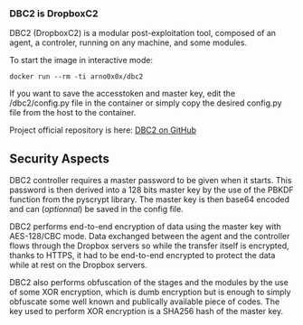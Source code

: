 ### DBC2 is DropboxC2
  
DBC2 (DropboxC2) is a modular post-exploitation tool, composed of an agent, a controler, running on any machine, and some modules.
  
To start the image in interactive mode:
  
`docker run --rm -ti arno0x0x/dbc2`
  
If you want to save the accesstoken and master key, edit the /dbc2/config.py file in the container or simply copy the desired config.py file from the host to the container.

Project official repository is here: [DBC2 on GitHub](https://github.com/Arno0x/DBC2)

Security Aspects
-----------

DBC2 controller requires a master password to be given when it starts. This password is then derived into a 128 bits master key by the use of the PBKDF function from the pyscrypt library. The master key is then base64 encoded and can (*optionnal*) be saved in the config file.

DBC2 performs end-to-end encryption of data using the master key with AES-128/CBC mode. Data exchanged between the agent and the controller flows through the Dropbox servers so while the transfer itself is encrypted, thanks to HTTPS, it had to be end-to-end encrypted to protect the data while at rest on the Dropbox servers.

DBC2 also performs obfuscation of the stages and the modules by the use of some XOR encryption, which is dumb encryption but is enough to simply obfuscate some well known and publically available piece of codes. The key used to perform XOR encryption is a SHA256 hash of the master key.